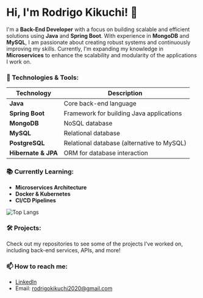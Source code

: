 # Hi, I'm Rodrigo Kikuchi! 👋

I'm a **Back-End Developer** with a focus on building scalable and efficient solutions using **Java** and **Spring Boot**. With experience in **MongoDB** and **MySQL**, I am passionate about creating robust systems and continuously improving my skills. Currently, I'm expanding my knowledge in **Microservices** to enhance the scalability and modularity of the applications I work on.

### 🔧 Technologies & Tools:

| Technology        | Description                            |
|-------------------|----------------------------------------|
| **Java**          | Core back-end language                 |
| **Spring Boot**    | Framework for building Java applications |
| **MongoDB**       | NoSQL database                         |
| **MySQL**         | Relational database                    |
| **PostgreSQL**    | Relational database (alternative to MySQL) |
| **Hibernate & JPA**| ORM for database interaction           |

### 📚 Currently Learning:
- **Microservices Architecture**
- **Docker & Kubernetes**
- **CI/CD Pipelines**

![Top Langs](https://github-readme-stats.vercel.app/api/top-langs/?username=rodrigokferreira&layout=compact&theme=radical)

### 🛠️ Projects:
Check out my repositories to see some of the projects I’ve worked on, including back-end services, APIs, and more!

### 📫 How to reach me:
- [LinkedIn]([https://www.linkedin.com/in/rodrigokikuchi](https://www.linkedin.com/in/rodrigo-kikuchi-434528220/))
- Email: rodrigokikuchi2020@gmail.com

